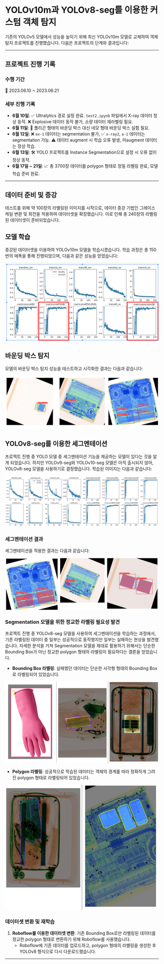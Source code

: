 # YOLOv10m과 YOLOv8-seg를 이용한 커스텀 객체 탐지

기존의 YOLOv5 모델에서 성능을 높이기 위해 최신 YOLOv10m 모델로 교체하여 객체 탐지 프로젝트를 진행했습니다. 다음은 프로젝트의 단계와 결과입니다:

---

## 프로젝트 진행 기록

### 수행 기간
📅 2023.06.10 ~ 2023.06.21

### 세부 진행 기록
- **6월 10일**: ✅ Ultralytics 경로 설정 완료. `test2.ipynb` 파일에서 X-ray 데이터 정상 동작. ❌ Explosive 데이터 동작 불가, 소량 데이터 재라벨링 필요.
- **6월 11일**: 🔲 폴리곤 형태의 바운딩 박스 대신 네모 형태 바운딩 박스 실험 필요.
- **6월 12일**: ❌ `ex-1` 데이터는 segmentation 불가, ✅ `x-ray2`, `a-1` 데이터는 segmentation 가능. ⚠️ 데이터 augment 시 학습 오류 발생, 미augment 데이터는 정상 학습.
- **6월 13일**: 🛠️ YOLO 프로젝트를 Instance Segmentation으로 설정 시 오류 없이 정상 동작.
- **6월 17일 ~ 21일**: 📈 총 3700장 데이터를 polygon 형태로 정밀 라벨링 완료, 모델 학습 준비 완료.

---

## 데이터 준비 및 증강

테스트를 위해 약 100장의 라벨링된 이미지를 시작으로, 데이터 증강 기법인 그레이스케일 변환 및 회전을 적용하여 데이터셋을 확장했습니다. 이로 인해 총 240장의 라벨링된 데이터셋이 준비되었습니다.

## 모델 학습

증강된 데이터셋을 이용하여 YOLOv10m 모델을 학습시켰습니다. 학습 과정은 총 150번의 에폭을 통해 진행되었으며, 다음과 같은 성능을 얻었습니다:

![성능 플롯](readme%20img/yolov10%20plot.png)

## 바운딩 박스 탐지

모델의 바운딩 박스 탐지 성능을 테스트하고 시각화한 결과는 다음과 같습니다:
 
![바운딩 박스 예시](readme%20img/yolov10%20boundingbox.png)

## YOLOv8-seg를 이용한 세그멘테이션

프로젝트 진행 중 YOLO 모델 중 세그멘테이션 기능을 제공하는 모델이 있다는 것을 알게 되었습니다. 하지만 YOLOv9-seg와 YOLOv10-seg 모델은 아직 출시되지 않아, YOLOv8-seg 모델을 사용하기로 결정했습니다. 학습된 이미지는 다음과 같습니다:

![세그멘테이션 플롯](readme%20img/yolov8-plot.png)

### 세그멘테이션 결과

세그멘테이션을 적용한 결과는 다음과 같습니다:

![세그멘테이션 예시](readme%20img/yolov8-seg.png)

### Segmentation 모델을 위한 정교한 라벨링 필요성 발견

프로젝트 진행 중 YOLOv8-seg 모델을 사용하여 세그멘테이션을 학습하는 과정에서, 기존 라벨링된 데이터 중 일부는 성공적으로 동작했지만 일부는 실패하는 현상을 발견했습니다. 자세한 분석을 거쳐 Segmentation 모델을 제대로 활용하기 위해서는 단순한 Bounding Box가 아닌 정교한 polygon 형태의 라벨링이 필요하다는 결론을 얻었습니다.

- **Bounding Box 라벨링**: 실패했던 데이터는 단순한 사각형 형태의 Bounding Box로 라벨링되어 있었습니다.

![Bounding Box 예시](readme%20img/bad.png)

- **Polygon 라벨링**: 성공적으로 학습된 데이터는 객체의 경계를 따라 정확하게 그려진 polygon 형태로 라벨링되어 있었습니다.

![Polygon 예시](readme%20img/good.png)

### 데이터셋 변환 및 재학습

1. **Roboflow를 이용한 데이터셋 변환**: 기존 Bounding Box로만 라벨링된 데이터를 정교한 polygon 형태로 변환하기 위해 Roboflow를 사용했습니다.
   - Roboflow에 기존 데이터를 업로드하고, polygon 형태의 라벨링을 생성한 후 YOLOv8 형식으로 다시 다운로드했습니다.

---
